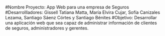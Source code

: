 #Nombre Proyecto: App Web para una empresa de Seguros
#Desarrollladores: Gissell Tatiana Matta, María Elvira Cujar, Sofía Canizales Lezama, Santiago Sáenz Córtes y Santiago Bénites
#Objetivo: Desarrollar una aplicación web que sea capaz de administrar información de clientes de seguros, administradores y gerentes.